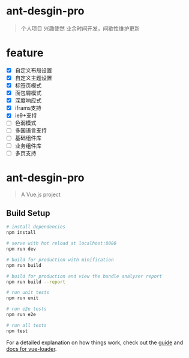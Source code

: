 # ant-desgin-pro
> 个人项目 兴趣使然 业余时间开发，间歇性维护更新

# feature

- [x] 自定义布局设置
- [x] 自定义主题设置
- [x] 标签页模式
- [x] 面包屑模式
- [x] 深度响应式
- [x] iframs支持
- [x] ie9+支持
- [ ] 色弱模式
- [ ] 多国语言支持
- [ ] 基础组件库
- [ ] 业务组件库
- [ ] 多页支持

# ant-desgin-pro

> A Vue.js project

## Build Setup

``` bash
# install dependencies
npm install

# serve with hot reload at localhost:8080
npm run dev

# build for production with minification
npm run build

# build for production and view the bundle analyzer report
npm run build --report

# run unit tests
npm run unit

# run e2e tests
npm run e2e

# run all tests
npm test
```

For a detailed explanation on how things work, check out the [guide](http://vuejs-templates.github.io/webpack/) and [docs for vue-loader](http://vuejs.github.io/vue-loader).
